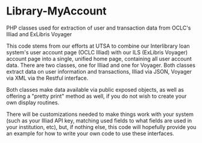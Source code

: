 # Library-MyAccount
PHP classes used for extraction of user and transaction data from OCLC's Illiad and ExLibris Voyager

This code stems from our efforts at UTSA to combine our Interlibrary loan system's user account page (OCLC Illiad) with our ILS (ExLibris Voyager) account page into a single, unified home page, containing all user account data.  There are two classes, one for Illiad and one for Voyager.  Both classes extract data on user information and transactions, Illiad via JSON, Voyager via XML via the Restful interface.  

Both classes make data available via public exposed objects, as well as offering a "pretty print" method as well, if you do not wish to create your own display routines.

There will be customizations needed to make things work with your system (such as your Illiad API key, matching used fields to what fields are used in your institution, etc), but, if nothing else, this code will hopefully provide you an example for how to write your own code to use these interfaces.

